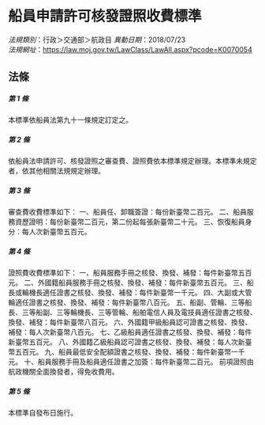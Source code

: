 # 船員申請許可核發證照收費標準

*法規類別*：行政＞交通部＞航政目
*異動日期*：2018/07/23  
*法規網址*：https://law.moj.gov.tw/LawClass/LawAll.aspx?pcode=K0070054



## 法條
##### 第 1 條
本標準依船員法第九十一條規定訂定之。

##### 第 2 條
依船員法申請許可、核發證照之審查費、證照費依本標準規定辦理。本標準未規定者，依其他相關法規規定辦理。

##### 第 3 條
審查費收費標準如下：
一、船員任、卸職簽證：每份新臺幣二百元。
二、船員服務資歷證明：每份新臺幣二百元，第二份起每張新臺幣二十元。
三、恢復船員身分：每人次新臺幣五百元。

##### 第 4 條
證照費收費標準如下：
一、船員服務手冊之核發、換發、補發：每件新臺幣五百元。
二、外國籍船員服務手冊之核發、換發、補發：每件新臺幣五百元。
三、船長或輪機長適任證書之核發、換發、補發：每件新臺幣一千元。
四、大副或大管輪適任證書之核發、換發、補發：每件新臺幣八百元。
五、船副、管輪、三等船長、三等船副、三等輪機長、三等管輪、船舶電信人員及電技員適任證書之核發、換發、補發：每件新臺幣八百元。
六、外國籍甲級船員認可證書之核發、換發、補發：每人次新臺幣八百元。
七、乙級船員適任證書之核發、換發、補發：每件新臺幣五百元。
八、外國籍乙級船員認可證書之核發、換發、補發：每人次新臺幣五百元。
九、船員最低安全配額證書之核發、換發、補發：每件新臺幣一千元。
十、船員服務手冊及船員適任證書之加簽：每件新臺幣二百元。
前項證照由航政機關全面換發者，得免收費用。

##### 第 5 條
本標準自發布日施行。


